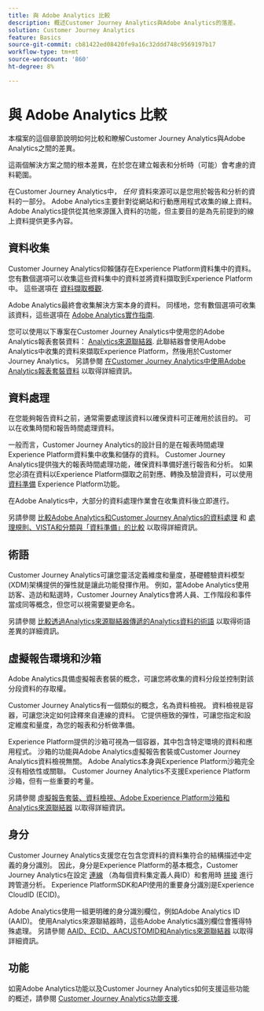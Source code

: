 ```yaml
---
title: 與 Adobe Analytics 比較
description: 概述Customer Journey Analytics與Adobe Analytics的落差。
solution: Customer Journey Analytics
feature: Basics
source-git-commit: cb81422ed08420fe9a16c32ddd748c9569197b17
workflow-type: tm+mt
source-wordcount: '860'
ht-degree: 8%

---
```


# 與 Adobe Analytics 比較

本檔案的這個章節說明如何比較和瞭解Customer Journey Analytics與Adobe Analytics之間的差異。

這兩個解決方案之間的根本差異，在於您在建立報表和分析時（可能）會考慮的資料範圍。

在Customer Journey Analytics中， *任何* 資料來源可以是您用於報告和分析的資料的一部分。 Adobe Analytics主要針對從網站和行動應用程式收集的線上資料。 Adobe Analytics提供從其他來源匯入資料的功能，但主要目的是為先前提到的線上資料提供更多內容。

## 資料收集

Customer Journey Analytics仰賴儲存在Experience Platform資料集中的資料。 您有數個選項可以收集這些資料集中的資料並將資料擷取到Experience Platform中。 這些選項在 [資料擷取概觀](https://experienceleague.adobe.com/docs/analytics-platform/using/cja-data-ingestion/data-ingestion.html?lang=en).

Adobe Analytics最終會收集解決方案本身的資料。 同樣地，您有數個選項可收集該資料，這些選項在 [Adobe Analytics實作指南](https://experienceleague.adobe.com/docs/analytics/implementation/home.html?lang=zh-Hant).

您可以使用以下專案在Customer Journey Analytics中使用您的Adobe Analytics報表套裝資料： [Analytics來源聯結器](https://experienceleague.adobe.com/docs/experience-platform/sources/ui-tutorials/create/adobe-applications/analytics.html?lang=zh-Hant). 此聯結器會使用Adobe Analytics中收集的資料來擷取Experience Platform，然後用於Customer Journey Analytics。 另請參閱 [在Customer Journey Analytics中使用Adobe Analytics報表套裝資料](https://experienceleague.adobe.com/docs/analytics-platform/using/compare-aa-cja/cja-aa-comparison/aa-data-in-cja.html?lang=zh-Hant) 以取得詳細資訊。


## 資料處理

在您能夠報告資料之前，通常需要處理該資料以確保資料可正確用於該目的。 可以在收集時間和報告時間處理資料。

一般而言，Customer Journey Analytics的設計目的是在報表時間處理Experience Platform資料集中收集和儲存的資料。 Customer Journey Analytics提供強大的報表時間處理功能，確保資料準備好進行報告和分析。 如果您必須在資料以Experience Platform擷取之前對應、轉換及驗證資料，可以使用 [資料準備](https://experienceleague.adobe.com/docs/experience-platform/data-prep/home.html?lang=zh-Hant) Experience Platform功能。

在Adobe Analytics中，大部分的資料處理作業會在收集資料後立即進行。

另請參閱 [比較Adobe Analytics和Customer Journey Analytics的資料處理](data-processing-comparisons.md) 和 [處理規則、VISTA和分類與「資料準備」的比較](https://experienceleague.adobe.com/docs/analytics-platform/using/compare-aa-cja/cja-aa-comparison/pr-vista-dataprep.html?lang=zh-Hant) 以取得詳細資訊。


## 術語

Customer Journey Analytics可讓您靈活定義維度和量度，基礎體驗資料模型(XDM)架構提供的彈性就是讓此功能發揮作用。 例如，當Adobe Analytics使用訪客、造訪和點選時，Customer Journey Analytics會將人員、工作階段和事件當成同等概念，但您可以視需要變更命名。

另請參閱 [比較透過Analytics來源聯結器傳遞的Analytics資料的術語](https://experienceleague.adobe.com/docs/analytics-platform/using/compare-aa-cja/cja-aa-comparison/terminology.html?lang=en) 以取得術語差異的詳細資訊。


## 虛擬報告環境和沙箱

Adobe Analytics具備虛擬報表套裝的概念，可讓您將收集的資料分段並控制對該分段資料的存取權。

Customer Journey Analytics有一個類似的概念，名為資料檢視。 資料檢視是容器，可讓您決定如何詮釋來自連線的資料。 它提供極致的彈性，可讓您指定和設定維度和量度，為您的報表和分析做準備。

Experience Platform提供的沙箱可視為一個容器，其中包含特定環境的資料和應用程式。 沙箱的功能與Adobe Analytics虛擬報告套裝或Customer Journey Analytics資料檢視無關。 Adobe Analytics本身與Experience Platform沙箱完全沒有相依性或關聯。 Customer Journey Analytics不支援Experience Platform沙箱，但有一些重要的考量。

另請參閱 [虛擬報告套裝、資料檢視、Adobe Experience Platform沙箱和Analytics來源聯結器](https://experienceleague.adobe.com/docs/analytics-platform/using/compare-aa-cja/cja-aa-comparison/vrs-dataview-sandbox-adc.html?lang=zh-Hant) 以取得詳細資訊。


## 身分

Customer Journey Analytics支援您在包含您資料的資料集符合的結構描述中定義的身分識別。 因此，身分是Experience Platform的基本概念，Customer Journey Analytics在設定 [連線](../../connections/overview.md) （為每個資料集定義人員ID）和套用時 [拼接](../../stitching/overview.md) 進行跨管道分析。 Experience PlatformSDK和API使用的重要身分識別是Experience CloudID (ECID)。

Adobe Analytics使用一組更明確的身分識別欄位，例如Adobe Analytics ID (AAID)。 使用Analytics來源聯結器時，這些Adobe Analytics識別欄位會獲得特殊處理。 另請參閱 [AAID、ECID、AACUSTOMID和Analytics來源聯結器](https://experienceleague.adobe.com/docs/analytics-platform/using/compare-aa-cja/cja-aa-comparison/aaid-ecid-adc.html?lang=en) 以取得詳細資訊。


## 功能

如需Adobe Analytics功能以及Customer Journey Analytics如何支援這些功能的概述，請參閱 [Customer Journey Analytics功能支援](https://experienceleague.adobe.com/docs/analytics-platform/using/compare-aa-cja/cja-aa-comparison/cja-aa.html?lang=en).






